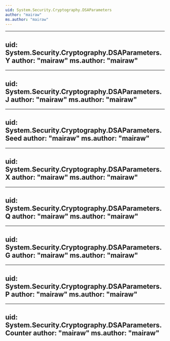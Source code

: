 ```yaml
---
uid: System.Security.Cryptography.DSAParameters
author: "mairaw"
ms.author: "mairaw"
---
```


---
uid: System.Security.Cryptography.DSAParameters.Y
author: "mairaw"
ms.author: "mairaw"
---

---
uid: System.Security.Cryptography.DSAParameters.J
author: "mairaw"
ms.author: "mairaw"
---

---
uid: System.Security.Cryptography.DSAParameters.Seed
author: "mairaw"
ms.author: "mairaw"
---

---
uid: System.Security.Cryptography.DSAParameters.X
author: "mairaw"
ms.author: "mairaw"
---

---
uid: System.Security.Cryptography.DSAParameters.Q
author: "mairaw"
ms.author: "mairaw"
---

---
uid: System.Security.Cryptography.DSAParameters.G
author: "mairaw"
ms.author: "mairaw"
---

---
uid: System.Security.Cryptography.DSAParameters.P
author: "mairaw"
ms.author: "mairaw"
---

---
uid: System.Security.Cryptography.DSAParameters.Counter
author: "mairaw"
ms.author: "mairaw"
---
